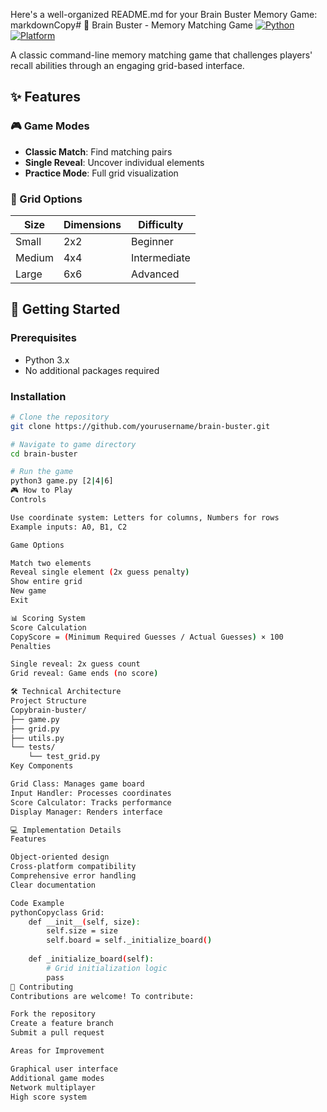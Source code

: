 Here's a well-organized README.md for your Brain Buster Memory Game:
markdownCopy# 🧩 Brain Buster - Memory Matching Game
[![Python](https://img.shields.io/badge/Python-3.x-blue.svg)](https://www.python.org/)
[![Platform](https://img.shields.io/badge/Platform-Cross--platform-green.svg)]()

A classic command-line memory matching game that challenges players' recall abilities through an engaging grid-based interface.

## ✨ Features

### 🎮 Game Modes
- **Classic Match**: Find matching pairs
- **Single Reveal**: Uncover individual elements
- **Practice Mode**: Full grid visualization

### 🎯 Grid Options
| Size | Dimensions | Difficulty |
|------|------------|------------|
| Small | 2x2 | Beginner |
| Medium | 4x4 | Intermediate |
| Large | 6x6 | Advanced |

## 🚀 Getting Started

### Prerequisites
- Python 3.x
- No additional packages required

### Installation
```bash
# Clone the repository
git clone https://github.com/yourusername/brain-buster.git

# Navigate to game directory
cd brain-buster

# Run the game
python3 game.py [2|4|6]
🎮 How to Play
Controls

Use coordinate system: Letters for columns, Numbers for rows
Example inputs: A0, B1, C2

Game Options

Match two elements
Reveal single element (2x guess penalty)
Show entire grid
New game
Exit

📊 Scoring System
Score Calculation
CopyScore = (Minimum Required Guesses / Actual Guesses) × 100
Penalties

Single reveal: 2x guess count
Grid reveal: Game ends (no score)

🛠️ Technical Architecture
Project Structure
Copybrain-buster/
├── game.py
├── grid.py
├── utils.py
└── tests/
    └── test_grid.py
Key Components

Grid Class: Manages game board
Input Handler: Processes coordinates
Score Calculator: Tracks performance
Display Manager: Renders interface

💻 Implementation Details
Features

Object-oriented design
Cross-platform compatibility
Comprehensive error handling
Clear documentation

Code Example
pythonCopyclass Grid:
    def __init__(self, size):
        self.size = size
        self.board = self._initialize_board()
    
    def _initialize_board(self):
        # Grid initialization logic
        pass
🤝 Contributing
Contributions are welcome! To contribute:

Fork the repository
Create a feature branch
Submit a pull request

Areas for Improvement

Graphical user interface
Additional game modes
Network multiplayer
High score system
